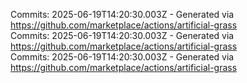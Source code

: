 Commits: 2025-06-19T14:20:30.003Z - Generated via https://github.com/marketplace/actions/artificial-grass
<br>
Commits: 2025-06-19T14:20:30.003Z - Generated via https://github.com/marketplace/actions/artificial-grass
<br>
Commits: 2025-06-19T14:20:30.003Z - Generated via https://github.com/marketplace/actions/artificial-grass
<br>
